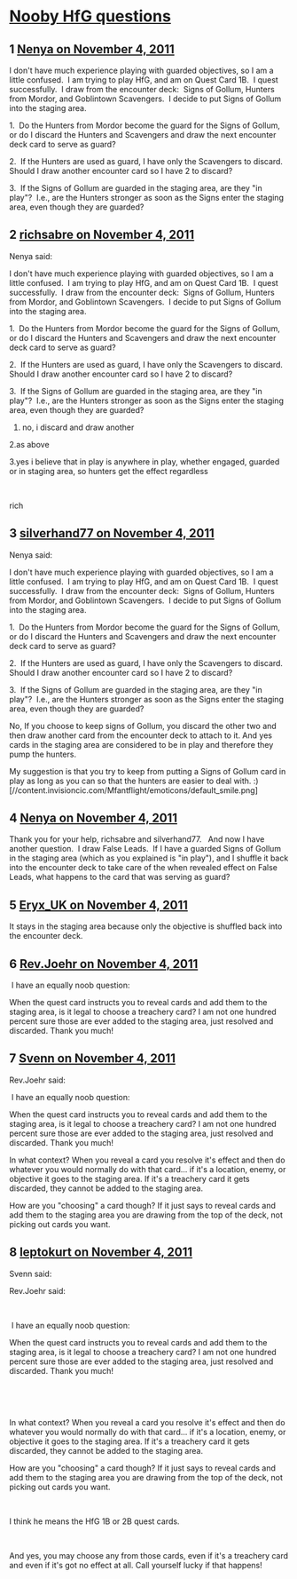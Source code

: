 # [Nooby HfG questions](https://community.fantasyflightgames.com/topic/55784-nooby-hfg-questions/)

## 1 [Nenya on November 4, 2011](https://community.fantasyflightgames.com/topic/55784-nooby-hfg-questions/?do=findComment&comment=551646)

I don't have much experience playing with guarded objectives, so I am a little confused.  I am trying to play HfG, and am on Quest Card 1B.  I quest successfully.  I draw from the encounter deck:  Signs of Gollum, Hunters from Mordor, and Goblintown Scavengers.  I decide to put Signs of Gollum into the staging area.

1.  Do the Hunters from Mordor become the guard for the Signs of Gollum, or do I discard the Hunters and Scavengers and draw the next encounter deck card to serve as guard?

2.  If the Hunters are used as guard, I have only the Scavengers to discard.  Should I draw another encounter card so I have 2 to discard?

3.  If the Signs of Gollum are guarded in the staging area, are they "in play"?  I.e., are the Hunters stronger as soon as the Signs enter the staging area, even though they are guarded?

## 2 [richsabre on November 4, 2011](https://community.fantasyflightgames.com/topic/55784-nooby-hfg-questions/?do=findComment&comment=551658)

Nenya said:

I don't have much experience playing with guarded objectives, so I am a little confused.  I am trying to play HfG, and am on Quest Card 1B.  I quest successfully.  I draw from the encounter deck:  Signs of Gollum, Hunters from Mordor, and Goblintown Scavengers.  I decide to put Signs of Gollum into the staging area.

1.  Do the Hunters from Mordor become the guard for the Signs of Gollum, or do I discard the Hunters and Scavengers and draw the next encounter deck card to serve as guard?

2.  If the Hunters are used as guard, I have only the Scavengers to discard.  Should I draw another encounter card so I have 2 to discard?

3.  If the Signs of Gollum are guarded in the staging area, are they "in play"?  I.e., are the Hunters stronger as soon as the Signs enter the staging area, even though they are guarded?



1. no, i discard and draw another

2.as above

3.yes i believe that in play is anywhere in play, whether engaged, guarded or in staging area, so hunters get the effect regardless

 

rich

## 3 [silverhand77 on November 4, 2011](https://community.fantasyflightgames.com/topic/55784-nooby-hfg-questions/?do=findComment&comment=551663)

Nenya said:

I don't have much experience playing with guarded objectives, so I am a little confused.  I am trying to play HfG, and am on Quest Card 1B.  I quest successfully.  I draw from the encounter deck:  Signs of Gollum, Hunters from Mordor, and Goblintown Scavengers.  I decide to put Signs of Gollum into the staging area.

1.  Do the Hunters from Mordor become the guard for the Signs of Gollum, or do I discard the Hunters and Scavengers and draw the next encounter deck card to serve as guard?

2.  If the Hunters are used as guard, I have only the Scavengers to discard.  Should I draw another encounter card so I have 2 to discard?

3.  If the Signs of Gollum are guarded in the staging area, are they "in play"?  I.e., are the Hunters stronger as soon as the Signs enter the staging area, even though they are guarded?



No, If you choose to keep signs of Gollum, you discard the other two and then draw another card from the encounter deck to attach to it. And yes cards in the staging area are considered to be in play and therefore they pump the hunters.

My suggestion is that you try to keep from putting a Signs of Gollum card in play as long as you can so that the hunters are easier to deal with. :) [//content.invisioncic.com/Mfantflight/emoticons/default_smile.png]

## 4 [Nenya on November 4, 2011](https://community.fantasyflightgames.com/topic/55784-nooby-hfg-questions/?do=findComment&comment=551671)

Thank you for your help, richsabre and silverhand77.   And now I have another question.  I draw False Leads.  If I have a guarded Signs of Gollum in the staging area (which as you explained is "in play"), and I shuffle it back into the encounter deck to take care of the when revealed effect on False Leads, what happens to the card that was serving as guard?

## 5 [Eryx_UK on November 4, 2011](https://community.fantasyflightgames.com/topic/55784-nooby-hfg-questions/?do=findComment&comment=551751)

It stays in the staging area because only the objective is shuffled back into the encounter deck. 

## 6 [Rev.Joehr on November 4, 2011](https://community.fantasyflightgames.com/topic/55784-nooby-hfg-questions/?do=findComment&comment=551795)

 I have an equally noob question:

When the quest card instructs you to reveal cards and add them to the staging area, is it legal to choose a treachery card? I am not one hundred percent sure those are ever added to the staging area, just resolved and discarded. Thank you much!

## 7 [Svenn on November 4, 2011](https://community.fantasyflightgames.com/topic/55784-nooby-hfg-questions/?do=findComment&comment=551807)

Rev.Joehr said:

 I have an equally noob question:

When the quest card instructs you to reveal cards and add them to the staging area, is it legal to choose a treachery card? I am not one hundred percent sure those are ever added to the staging area, just resolved and discarded. Thank you much!



In what context? When you reveal a card you resolve it's effect and then do whatever you would normally do with that card... if it's a location, enemy, or objective it goes to the staging area. If it's a treachery card it gets discarded, they cannot be added to the staging area.

How are you "choosing" a card though? If it just says to reveal cards and add them to the staging area you are drawing from the top of the deck, not picking out cards you want.

## 8 [leptokurt on November 4, 2011](https://community.fantasyflightgames.com/topic/55784-nooby-hfg-questions/?do=findComment&comment=551816)

Svenn said:

Rev.Joehr said:

 

 I have an equally noob question:

When the quest card instructs you to reveal cards and add them to the staging area, is it legal to choose a treachery card? I am not one hundred percent sure those are ever added to the staging area, just resolved and discarded. Thank you much!

 

 

In what context? When you reveal a card you resolve it's effect and then do whatever you would normally do with that card... if it's a location, enemy, or objective it goes to the staging area. If it's a treachery card it gets discarded, they cannot be added to the staging area.

How are you "choosing" a card though? If it just says to reveal cards and add them to the staging area you are drawing from the top of the deck, not picking out cards you want.



 

I think he means the HfG 1B or 2B quest cards.

 

And yes, you may choose any from those cards, even if it's a treachery card and even if it's got no effect at all. Call yourself lucky if that happens!

